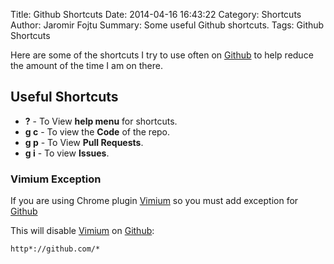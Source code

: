 Title: Github Shortcuts
Date: 2014-04-16 16:43:22
Category: Shortcuts
Author: Jaromir Fojtu
Summary: Some useful Github shortcuts.
Tags: Github Shortcuts

Here are some of the shortcuts I try to use often on [Github][github] to help
reduce the amount of the time I am on there.

## Useful Shortcuts

- **?** - To View **help menu** for shortcuts.
- **g c** - To view the **Code** of the repo.
- **g p** - To View **Pull Requests**.
- **g i** - To view **Issues**.

### Vimium Exception

If you are using Chrome plugin [Vimium][vimium] so you must add exception for 
[Github][github]

This will disable [Vimium][vimium] on [Github][github]:

    http*://github.com/*

[vimium]: http://vimium.github.io/
[github]: https://github.com/
